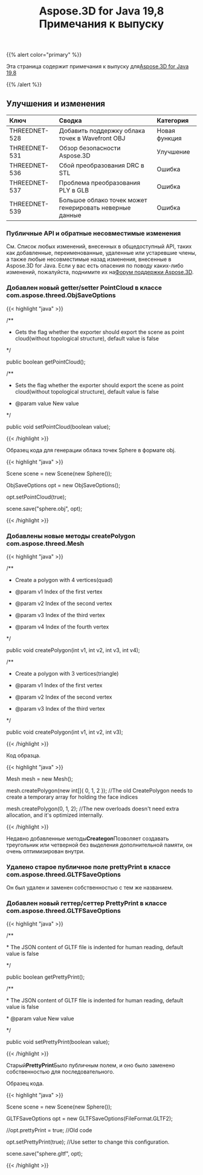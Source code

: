 ﻿---
title: Aspose.3D for Java 19,8 Примечания к выпуску
type: docs
weight: 50
url: /ru/java/aspose-3d-for-java-19-8-release-notes/
---
{{% alert color="primary" %}} 

Эта страница содержит примечания к выпуску для[Aspose.3D for Java 19,8](https://repository.aspose.com/webapp/#/artifacts/browse/tree/General/repo/com/aspose/aspose-3d/19.8)

{{% /alert %}} 
## **Улучшения и изменения**

|**Ключ**|**Сводка**|**Категория**|
|:- |:- |:- |
|THREEDNET-528|Добавить поддержку облака точек в Wavefront OBJ|Новая функция|
|THREEDNET-531|Обзор безопасности Aspose.3D|Улучшение|
|THREEDNET-536 |Сбой преобразования DRC в STL|Ошибка|
|THREEDNET-537|Проблема преобразования PLY в GLB|Ошибка|
|THREEDNET-539|Большое облако точек может генерировать неверные данные|Ошибка|
### **Публичные API и обратные несовместимые изменения**
См. Список любых изменений, внесенных в общедоступный API, таких как добавленные, переименованные, удаленные или устаревшие члены, а также любые несовместимые назад изменения, внесенные в Aspose.3D for Java. Если у вас есть опасения по поводу каких-либо изменений, пожалуйста, поднимите их на[Форум поддержки Aspose.3D](https://forum.aspose.com/c/3d).
### **Добавлен новый getter/setter PointCloud в классе com.aspose.threed.ObjSaveOptions**
{{< highlight "java" >}}

 /**

 * Gets the flag whether the exporter should export the scene as point cloud(without topological structure), default value is false

 */

public boolean getPointCloud();

/**

 * Sets the flag whether the exporter should export the scene as point cloud(without topological structure), default value is false

 * @param value New value

 */

public void setPointCloud(boolean value);

{{< /highlight >}}

Образец кода для генерации облака точек Sphere в формате obj.

{{< highlight "java" >}}

 Scene scene = new Scene(new Sphere());

ObjSaveOptions opt = new ObjSaveOptions();

opt.setPointCloud(true);

scene.save("sphere.obj", opt);

{{< /highlight >}}
### **Добавлены новые методы createPolygon com.aspose.threed.Mesh**
{{< highlight "java" >}}

 /**

 * Create a polygon with 4 vertices(quad)

 * @param v1 Index of the first vertex

 * @param v2 Index of the second vertex

 * @param v3 Index of the third vertex

 * @param v4 Index of the fourth vertex

 */

public void createPolygon(int v1, int v2, int v3, int v4);

/**

 * Create a polygon with 3 vertices(triangle)

 * @param v1 Index of the first vertex

 * @param v2 Index of the second vertex

 * @param v3 Index of the third vertex

 */

public void createPolygon(int v1, int v2, int v3);

{{< /highlight >}}

Код образца.

{{< highlight "java" >}}

 Mesh mesh = new Mesh();

mesh.createPolygon(new int[]{ 0, 1, 2 }); //The old CreatePolygon needs to create a temporary array for holding the face indices

mesh.createPolygon(0, 1, 2); //The new overloads doesn't need extra allocation, and it's optimized internally.

{{< /highlight >}}

Недавно добавленные методы**Creategon**Позволяет создавать треугольник или четверной без выделения дополнительной памяти, он очень оптимизирован внутри.


### **Удалено старое публичное поле prettyPrint в классе com.aspose.threed.GLTFSaveOptions**
Он был удален и заменен собственностью с тем же названием.
### **Добавлен новый геттер/сеттер PrettyPrint в классе com.aspose.threed.GLTFSaveOptions**
{{< highlight "java" >}}

 /**

\* The JSON content of GLTF file is indented for human reading, default value is false

*/

public boolean getPrettyPrint();

/**

\* The JSON content of GLTF file is indented for human reading, default value is false

\* @param value New value

*/

public void setPrettyPrint(boolean value);

{{< /highlight >}}

Старый**PrettyPrint**Было публичным полем, и оно было заменено собственностью для последовательного.

Образец кода.

{{< highlight "java" >}}

 Scene scene = new Scene(new Sphere());

GLTFSaveOptions opt = new GLTFSaveOptions(FileFormat.GLTF2);

//opt.prettyPrint = true; //Old code

opt.setPrettyPrint(true); //Use setter to change this configuration.

scene.save("sphere.gltf", opt);

{{< /highlight >}}




